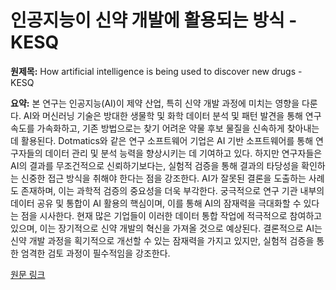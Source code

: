 # 인공지능이 신약 개발에 활용되는 방식 - KESQ

**원제목:** How artificial intelligence is being used to discover new drugs - KESQ

**요약:** 본 연구는 인공지능(AI)이 제약 산업, 특히 신약 개발 과정에 미치는 영향을 다룬다.  AI와 머신러닝 기술은 방대한 생물학 및 화학 데이터 분석 및 패턴 발견을 통해 연구 속도를 가속화하고, 기존 방법으로는 찾기 어려운 약물 후보 물질을 신속하게 찾아내는 데 활용된다.  Dotmatics와 같은 연구 소프트웨어 기업은 AI 기반 소프트웨어를 통해 연구자들의 데이터 관리 및 분석 능력을 향상시키는 데 기여하고 있다.  하지만 연구자들은 AI의 결과를 무조건적으로 신뢰하기보다는, 실험적 검증을 통해 결과의 타당성을 확인하는 신중한 접근 방식을 취해야 한다는 점을 강조한다.  AI가 잘못된 결론을 도출하는 사례도 존재하며, 이는 과학적 검증의 중요성을 더욱 부각한다.  궁극적으로 연구 기관 내부의 데이터 공유 및 통합이 AI 활용의 핵심이며, 이를 통해 AI의 잠재력을 극대화할 수 있다는 점을 시사한다.  현재 많은 기업들이 이러한 데이터 통합 작업에 적극적으로 참여하고 있으며, 이는 장기적으로 신약 개발의 혁신을 가져올 것으로 예상된다.  결론적으로 AI는 신약 개발 과정을 획기적으로 개선할 수 있는 잠재력을 가지고 있지만, 실험적 검증을 통한 엄격한 검토 과정이 필수적임을 강조한다.

[원문 링크](https://kesq.com/news/2025/07/24/how-artificial-intelligence-is-being-used-to-discover-new-drugs/)
